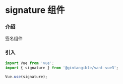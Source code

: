# signature 组件

### 介绍

签名组件

### 引入

```js
import Vue from 'vue';
import { signature } from '@gintangible/vant-vue3';

Vue.use(signature);
```